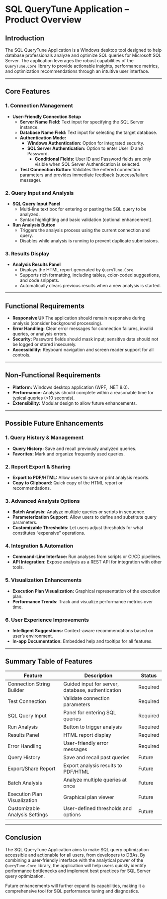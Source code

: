 # SQL QueryTune Application – Product Overview

## Introduction

The SQL QueryTune Application is a Windows desktop tool designed to help database professionals analyze and optimize SQL queries for Microsoft SQL Server. The application leverages the robust capabilities of the `QueryTune.Core` library to provide actionable insights, performance metrics, and optimization recommendations through an intuitive user interface.

---

## Core Features

### 1. Connection Management

- **User-Friendly Connection Setup**
  - **Server Name Field:** Text input for specifying the SQL Server instance.
  - **Database Name Field:** Text input for selecting the target database.
  - **Authentication Mode:**
    - **Windows Authentication:** Option for integrated security.
    - **SQL Server Authentication:** Option to enter User ID and Password.
      - **Conditional Fields:** User ID and Password fields are only visible when SQL Server Authentication is selected.
  - **Test Connection Button:** Validates the entered connection parameters and provides immediate feedback (success/failure message).

### 2. Query Input and Analysis

- **SQL Query Input Panel**
  - Multi-line text box for entering or pasting the SQL query to be analyzed.
  - Syntax highlighting and basic validation (optional enhancement).
- **Run Analysis Button**
  - Triggers the analysis process using the current connection and query.
  - Disables while analysis is running to prevent duplicate submissions.

### 3. Results Display

- **Analysis Results Panel**
  - Displays the HTML report generated by `QueryTune.Core`.
  - Supports rich formatting, including tables, color-coded suggestions, and code snippets.
  - Automatically clears previous results when a new analysis is started.

---

## Functional Requirements

- **Responsive UI:** The application should remain responsive during analysis (consider background processing).
- **Error Handling:** Clear error messages for connection failures, invalid queries, or analysis errors.
- **Security:** Password fields should mask input; sensitive data should not be logged or stored insecurely.
- **Accessibility:** Keyboard navigation and screen reader support for all controls.

---

## Non-Functional Requirements

- **Platform:** Windows desktop application (WPF, .NET 8.0).
- **Performance:** Analysis should complete within a reasonable time for typical queries (<10 seconds).
- **Extensibility:** Modular design to allow future enhancements.

---

## Possible Future Enhancements

### 1. Query History & Management

- **Query History:** Save and recall previously analyzed queries.
- **Favorites:** Mark and organize frequently used queries.

### 2. Report Export & Sharing

- **Export to PDF/HTML:** Allow users to save or print analysis reports.
- **Copy to Clipboard:** Quick copy of the HTML report or recommendations.

### 3. Advanced Analysis Options

- **Batch Analysis:** Analyze multiple queries or scripts in sequence.
- **Parameterization Support:** Allow users to define and substitute query parameters.
- **Customizable Thresholds:** Let users adjust thresholds for what constitutes “expensive” operations.

### 4. Integration & Automation

- **Command-Line Interface:** Run analyses from scripts or CI/CD pipelines.
- **API Integration:** Expose analysis as a REST API for integration with other tools.

### 5. Visualization Enhancements

- **Execution Plan Visualization:** Graphical representation of the execution plan.
- **Performance Trends:** Track and visualize performance metrics over time.

### 6. User Experience Improvements

- **Intelligent Suggestions:** Context-aware recommendations based on user’s environment.
- **In-app Documentation:** Embedded help and tooltips for all features.

---

## Summary Table of Features

| Feature                        | Description                                                      | Status      |
|------------------------------- |------------------------------------------------------------------|-------------|
| Connection String Builder      | Guided input for server, database, authentication                | Required    |
| Test Connection                | Validate connection parameters                                   | Required    |
| SQL Query Input                | Panel for entering SQL queries                                   | Required    |
| Run Analysis                   | Button to trigger analysis                                       | Required    |
| Results Panel                  | HTML report display                                              | Required    |
| Error Handling                 | User-friendly error messages                                     | Required    |
| Query History                  | Save and recall past queries                                     | Future      |
| Export/Share Report            | Export analysis results to PDF/HTML                              | Future      |
| Batch Analysis                 | Analyze multiple queries at once                                 | Future      |
| Execution Plan Visualization   | Graphical plan viewer                                            | Future      |
| Customizable Analysis Settings | User-defined thresholds and options                              | Future      |

---

## Conclusion

The SQL QueryTune Application aims to make SQL query optimization accessible and actionable for all users, from developers to DBAs. By combining a user-friendly interface with the analytical power of the `QueryTune.Core` library, the application will help users quickly identify performance bottlenecks and implement best practices for SQL Server query optimization.

Future enhancements will further expand its capabilities, making it a comprehensive tool for SQL performance tuning and diagnostics.